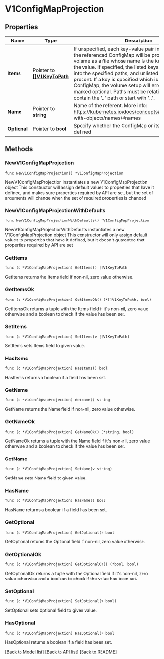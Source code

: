 # V1ConfigMapProjection

## Properties

Name | Type | Description | Notes
------------ | ------------- | ------------- | -------------
**Items** | Pointer to [**[]V1KeyToPath**](V1KeyToPath.md) | If unspecified, each key-value pair in the Data field of the referenced ConfigMap will be projected into the volume as a file whose name is the key and content is the value. If specified, the listed keys will be projected into the specified paths, and unlisted keys will not be present. If a key is specified which is not present in the ConfigMap, the volume setup will error unless it is marked optional. Paths must be relative and may not contain the &#39;..&#39; path or start with &#39;..&#39;. | [optional] 
**Name** | Pointer to **string** | Name of the referent. More info: https://kubernetes.io/docs/concepts/overview/working-with-objects/names/#names | [optional] 
**Optional** | Pointer to **bool** | Specify whether the ConfigMap or its keys must be defined | [optional] 

## Methods

### NewV1ConfigMapProjection

`func NewV1ConfigMapProjection() *V1ConfigMapProjection`

NewV1ConfigMapProjection instantiates a new V1ConfigMapProjection object
This constructor will assign default values to properties that have it defined,
and makes sure properties required by API are set, but the set of arguments
will change when the set of required properties is changed

### NewV1ConfigMapProjectionWithDefaults

`func NewV1ConfigMapProjectionWithDefaults() *V1ConfigMapProjection`

NewV1ConfigMapProjectionWithDefaults instantiates a new V1ConfigMapProjection object
This constructor will only assign default values to properties that have it defined,
but it doesn't guarantee that properties required by API are set

### GetItems

`func (o *V1ConfigMapProjection) GetItems() []V1KeyToPath`

GetItems returns the Items field if non-nil, zero value otherwise.

### GetItemsOk

`func (o *V1ConfigMapProjection) GetItemsOk() (*[]V1KeyToPath, bool)`

GetItemsOk returns a tuple with the Items field if it's non-nil, zero value otherwise
and a boolean to check if the value has been set.

### SetItems

`func (o *V1ConfigMapProjection) SetItems(v []V1KeyToPath)`

SetItems sets Items field to given value.

### HasItems

`func (o *V1ConfigMapProjection) HasItems() bool`

HasItems returns a boolean if a field has been set.

### GetName

`func (o *V1ConfigMapProjection) GetName() string`

GetName returns the Name field if non-nil, zero value otherwise.

### GetNameOk

`func (o *V1ConfigMapProjection) GetNameOk() (*string, bool)`

GetNameOk returns a tuple with the Name field if it's non-nil, zero value otherwise
and a boolean to check if the value has been set.

### SetName

`func (o *V1ConfigMapProjection) SetName(v string)`

SetName sets Name field to given value.

### HasName

`func (o *V1ConfigMapProjection) HasName() bool`

HasName returns a boolean if a field has been set.

### GetOptional

`func (o *V1ConfigMapProjection) GetOptional() bool`

GetOptional returns the Optional field if non-nil, zero value otherwise.

### GetOptionalOk

`func (o *V1ConfigMapProjection) GetOptionalOk() (*bool, bool)`

GetOptionalOk returns a tuple with the Optional field if it's non-nil, zero value otherwise
and a boolean to check if the value has been set.

### SetOptional

`func (o *V1ConfigMapProjection) SetOptional(v bool)`

SetOptional sets Optional field to given value.

### HasOptional

`func (o *V1ConfigMapProjection) HasOptional() bool`

HasOptional returns a boolean if a field has been set.


[[Back to Model list]](../README.md#documentation-for-models) [[Back to API list]](../README.md#documentation-for-api-endpoints) [[Back to README]](../README.md)


